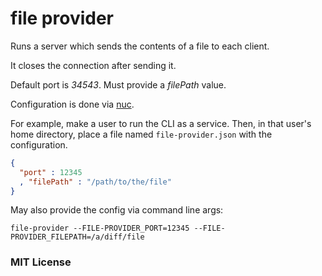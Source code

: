 # file provider

Runs a server which sends the contents of a file to each client.

It closes the connection after sending it.

Default port is *34543*.
Must provide a *filePath* value.

Configuration is done via [nuc](https://github.com/elidoran/node-nuc).

For example, make a user to run the CLI as a service. Then, in that user's home directory, place a file named `file-provider.json` with the configuration.

```json
{
  "port" : 12345
  , "filePath" : "/path/to/the/file"
}
```

May also provide the config via command line args:

```
file-provider --FILE-PROVIDER_PORT=12345 --FILE-PROVIDER_FILEPATH=/a/diff/file
```


### MIT License
